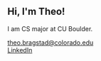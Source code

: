  ## **Hi, I'm Theo!**  ##  
 I am CS major at CU Boulder.
 
theo.bragstad@colorado.edu  
[LinkedIn](https://www.linkedin.com/in/theobragstad)






